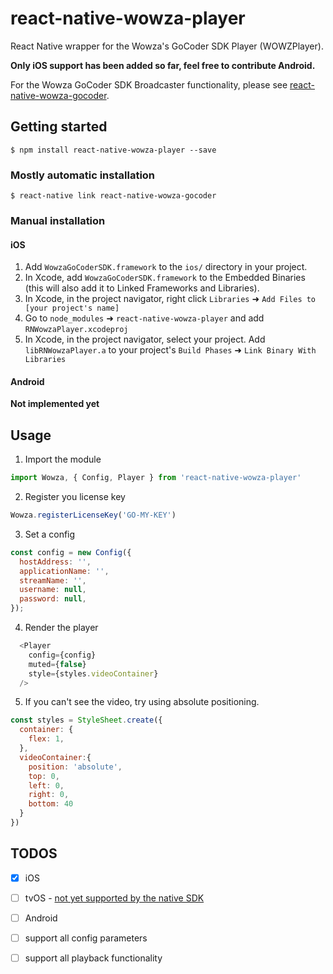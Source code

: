 # react-native-wowza-player

React Native wrapper for the Wowza's GoCoder SDK Player (WOWZPlayer).

**Only iOS support has been added so far, feel free to contribute Android.**

For the Wowza GoCoder SDK Broadcaster functionality, please see [react-native-wowza-gocoder](https://github.com/medlmobileenterprises/react-native-wowza-gocoder).

## Getting started

`$ npm install react-native-wowza-player --save`

### Mostly automatic installation

`$ react-native link react-native-wowza-gocoder`

### Manual installation

#### iOS

1. Add `WowzaGoCoderSDK.framework` to the `ios/` directory in your project.
2. In Xcode, add `WowzaGoCoderSDK.framework` to the Embedded Binaries (this will also add it to Linked Frameworks and Libraries).
3. In Xcode, in the project navigator, right click `Libraries` ➜ `Add Files to [your project's name]`
4. Go to `node_modules` ➜ `react-native-wowza-player` and add `RNWowzaPlayer.xcodeproj`
5. In Xcode, in the project navigator, select your project. Add `libRNWowzaPlayer.a` to your project's `Build Phases` ➜ `Link Binary With Libraries`

#### Android

**Not implemented yet**

## Usage

1. Import the module

```js
import Wowza, { Config, Player } from 'react-native-wowza-player'
```

2. Register you license key

```js
Wowza.registerLicenseKey('GO-MY-KEY')
```

3. Set a config

```js
const config = new Config({
  hostAddress: '',
  applicationName: '',
  streamName: '',
  username: null,
  password: null,
});
```

4. Render the player

```js
  <Player
    config={config}
    muted={false}
    style={styles.videoContainer}
  />
```

5. If you can't see the video, try using absolute positioning.

```js
const styles = StyleSheet.create({
  container: {
    flex: 1,
  },
  videoContainer:{
    position: 'absolute',
    top: 0,
    left: 0,
    right: 0,
    bottom: 40
  }
})
```

## TODOS

- [X] iOS
- [ ] tvOS - [not yet supported by the native SDK](https://www.wowza.com/community/questions/49805/tvos-support.html)
- [ ] Android
- [ ] support all config parameters
- [ ] support all playback functionality


